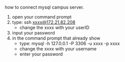 how to connect mysql campus server.
1. open your command prompt
2. type: ssh xxxx@172.21.82.208
     - change the xxxx with your userID
4. input your password
5. in the command prompt that already show
     - type: mysql -h 127.0.0.1 -P 3306 -u xxxx -p xxxx
     - change the xxxx with your username
     - enter your password
